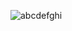 ![abcdefghi](https://github.com/dev1008iharsh/HarshBuzz/assets/155307551/e6bfcd0d-fb97-4167-91dd-b72ba978af4a)
